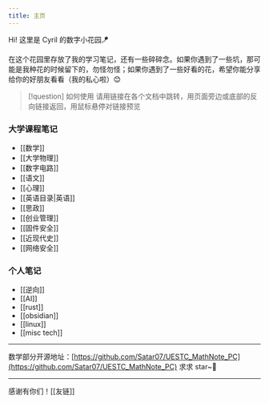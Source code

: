 ```yaml
---
title: 主页
---
```


Hi! 这里是 Cyril 的数字小花园🪁

在这个花园里存放了我的学习笔记，还有一些碎碎念。如果你遇到了一些坑，那可能是我种花的时候留下的，勿怪勿怪；如果你遇到了一些好看的花，希望你能分享给你的好朋友看看（我的私心啦）😊

> [!question] 如何使用
> 请用链接在各个文档中跳转，用页面旁边或底部的反向链接返回，用鼠标悬停对链接预览

### 大学课程笔记
- [[数学]]
- [[大学物理]]
- [[数字电路]]
- [[语文]]
- [[心理]]
- [[英语目录|英语]]
- [[思政]]
- [[创业管理]]
- [[固件安全]]
- [[近现代史]]
- [[网络安全]]


### 个人笔记
- [[逆向]]
- [[AI]]
- [[rust]]
- [[obsidian]]
- [[linux]]
- [[misc tech]]

---

数学部分开源地址：[https://github.com/Satar07/UESTC_MathNote_PC](https://github.com/Satar07/UESTC_MathNote_PC) 求求 star~🌟

---

感谢有你们！[[友链]]
